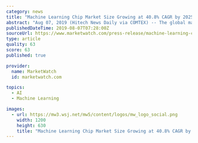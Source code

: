 ```yaml
---
category: news
title: "Machine Learning Chip Market Size Growing at 40.8% CAGR by 2025 – Key drivers, restraints, and opportunities with a detailed impact analysis."
abstract: "Aug 07, 2019 (Hitech News Daily via COMTEX) -- The global machine learning chip market was valued at $2,425.6 million in 2017, and is projected to reach $37,849.8 million by 2025, registering a CAGR of 40.8% from 2018 to 2025. At present, North America ..."
publishedDateTime: 2019-08-07T07:28:00Z
sourceUrl: https://www.marketwatch.com/press-release/machine-learning-chip-market-size-growing-at-408-cagr-by-2025-key-drivers-restraints-and-opportunities-with-a-detailed-impact-analysis-2019-08-07
type: article
quality: 63
score: 63
published: true

provider:
  name: MarketWatch
  id: marketwatch.com

topics:
  - AI
  - Machine Learning

images:
  - url: https://mw3.wsj.net/mw5/content/logos/mw_logo_social.png
    width: 1200
    height: 630
    title: "Machine Learning Chip Market Size Growing at 40.8% CAGR by 2025 – Key drivers, restraints, and opportunities with a detailed impact analysis."
---
```

